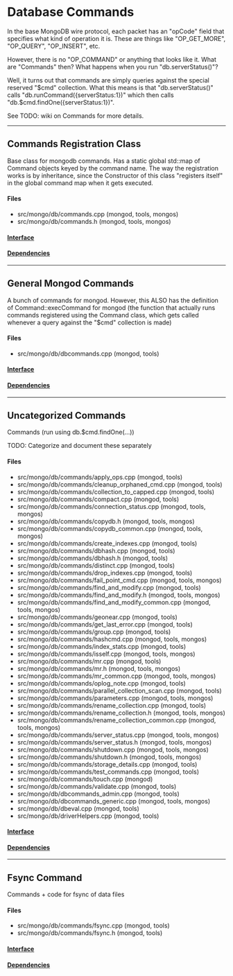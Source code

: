 # Database Commands
In the base MongoDB wire protocol, each packet has an "opCode" field that specifies what kind of operation it is.  These are things like "OP\_GET\_MORE", "OP\_QUERY", "OP\_INSERT", etc.

However, there is no "OP\_COMMAND" or anything that looks like it.  What are "Commands" then? What happens when you run "db.serverStatus()"?

Well, it turns out that commands are simply queries against the special reserved "$cmd" collection.  What this means is that "db.serverStatus()" calls "db.runCommand({serverStatus:1})" which then calls "db.$cmd.findOne({serverStatus:1})".

See TODO: wiki on Commands for more details.


-------------

## Commands Registration Class
Base class for mongodb commands. Has a static global std::map of Command objects keyed by the command name.  The way the registration works is by inheritance, since the Constructor of this class "registers itself" in the global command map when it gets executed.

#### Files
- src/mongo/db/commands.cpp   (mongod, tools, mongos)
- src/mongo/db/commands.h   (mongod, tools, mongos)

#### [Interface](interface/0)

#### [Dependencies](dependencies/0)

-------------

## General Mongod Commands
A bunch of commands for mongod. However, this ALSO has the definition of Command::execCommand for  mongod (the function that actually runs commands registered using the Command class, which gets  called whenever a query against the "$cmd" collection is made)

#### Files
- src/mongo/db/dbcommands.cpp   (mongod, tools)

#### [Interface](interface/1)

#### [Dependencies](dependencies/1)

-------------

## Uncategorized Commands
Commands (run using db.$cmd.findOne(...))

TODO: Categorize and document these separately

#### Files
- src/mongo/db/commands/apply\_ops.cpp   (mongod, tools)
- src/mongo/db/commands/cleanup\_orphaned\_cmd.cpp   (mongod, tools)
- src/mongo/db/commands/collection\_to\_capped.cpp   (mongod, tools)
- src/mongo/db/commands/compact.cpp   (mongod, tools)
- src/mongo/db/commands/connection\_status.cpp   (mongod, tools, mongos)
- src/mongo/db/commands/copydb.h   (mongod, tools, mongos)
- src/mongo/db/commands/copydb\_common.cpp   (mongod, tools, mongos)
- src/mongo/db/commands/create\_indexes.cpp   (mongod, tools)
- src/mongo/db/commands/dbhash.cpp   (mongod, tools)
- src/mongo/db/commands/dbhash.h   (mongod, tools)
- src/mongo/db/commands/distinct.cpp   (mongod, tools)
- src/mongo/db/commands/drop\_indexes.cpp   (mongod, tools)
- src/mongo/db/commands/fail\_point\_cmd.cpp   (mongod, tools, mongos)
- src/mongo/db/commands/find\_and\_modify.cpp   (mongod, tools)
- src/mongo/db/commands/find\_and\_modify.h   (mongod, tools, mongos)
- src/mongo/db/commands/find\_and\_modify\_common.cpp   (mongod, tools, mongos)
- src/mongo/db/commands/geonear.cpp   (mongod, tools)
- src/mongo/db/commands/get\_last\_error.cpp   (mongod, tools)
- src/mongo/db/commands/group.cpp   (mongod, tools)
- src/mongo/db/commands/hashcmd.cpp   (mongod, tools, mongos)
- src/mongo/db/commands/index\_stats.cpp   (mongod, tools)
- src/mongo/db/commands/isself.cpp   (mongod, tools, mongos)
- src/mongo/db/commands/mr.cpp   (mongod, tools)
- src/mongo/db/commands/mr.h   (mongod, tools, mongos)
- src/mongo/db/commands/mr\_common.cpp   (mongod, tools, mongos)
- src/mongo/db/commands/oplog\_note.cpp   (mongod, tools)
- src/mongo/db/commands/parallel\_collection\_scan.cpp   (mongod, tools)
- src/mongo/db/commands/parameters.cpp   (mongod, tools, mongos)
- src/mongo/db/commands/rename\_collection.cpp   (mongod, tools)
- src/mongo/db/commands/rename\_collection.h   (mongod, tools, mongos)
- src/mongo/db/commands/rename\_collection\_common.cpp   (mongod, tools, mongos)
- src/mongo/db/commands/server\_status.cpp   (mongod, tools, mongos)
- src/mongo/db/commands/server\_status.h   (mongod, tools, mongos)
- src/mongo/db/commands/shutdown.cpp   (mongod, tools, mongos)
- src/mongo/db/commands/shutdown.h   (mongod, tools, mongos)
- src/mongo/db/commands/storage\_details.cpp   (mongod, tools)
- src/mongo/db/commands/test\_commands.cpp   (mongod, tools)
- src/mongo/db/commands/touch.cpp   (mongod)
- src/mongo/db/commands/validate.cpp   (mongod, tools)
- src/mongo/db/dbcommands\_admin.cpp   (mongod, tools)
- src/mongo/db/dbcommands\_generic.cpp   (mongod, tools, mongos)
- src/mongo/db/dbeval.cpp   (mongod, tools)
- src/mongo/db/driverHelpers.cpp   (mongod, tools)

#### [Interface](interface/2)

#### [Dependencies](dependencies/2)

-------------

## Fsync Command
Commands + code for fsync of data files

#### Files
- src/mongo/db/commands/fsync.cpp   (mongod, tools)
- src/mongo/db/commands/fsync.h   (mongod, tools)

#### [Interface](interface/3)

#### [Dependencies](dependencies/3)
